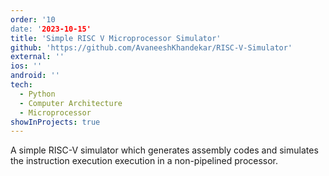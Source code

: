 ```yaml
---
order: '10
date: '2023-10-15'
title: 'Simple RISC V Microprocessor Simulator'
github: 'https://github.com/AvaneeshKhandekar/RISC-V-Simulator'
external: ''
ios: ''
android: ''
tech:
  - Python
  - Computer Architecture
  - Microprocessor
showInProjects: true
---
```


A simple RISC-V simulator which generates assembly codes and simulates the instruction execution execution in a non-pipelined processor.
